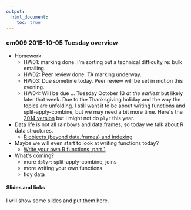 ```yaml
---
output:
  html_document:
    toc: true
---
```


### cm009 2015-10-05 Tuesday overview

  * Homework
    - HW01: marking done. I'm sorting out a technical difficulty re: bulk emailing.
    - HW02: Peer review done. TA marking underway.
    - HW03: Due sometime today. Peer review will be set in motion this evening.
    - HW04: Will be due ... Tuesday October 13 *at the earliest* but likely later that week. Due to the Thanksgiving holiday and the way the topics are unfolding. I still want it to be about writing functions and split-apply-combine, but we may need a bit more time. Here's the [2014 version](hw04_write-function-use-plyr.html) but I might not do `plyr` this year.
  * Data life is not all rainbows and data.frames, so today we talk about R data structures.
    - [R objects (beyond data.frames) and indexing](block004_basic-r-objects.html)
  * Maybe we will even start to look at writing functions today?
    - [Write your own R functions, part 1](block011_write-your-own-function-01.html)
  * What's coming?
    - more `dplyr`: split-apply-combine, joins
    - more writing your own functions
    - tidy data

#### Slides and links

I will show some slides and put them here.

